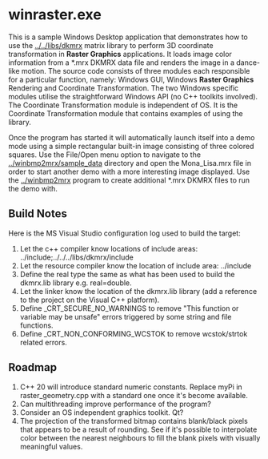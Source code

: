 # winraster.exe

This is a sample Windows Desktop application that demonstrates how to use the [../../libs/dkmrx](../../libs/dkmrx) matrix library to perform 3D coordinate transformation in **Raster Graphics** applications. It loads image color information from a *.mrx DKMRX data file and renders the image in a dance-like motion. The source code consists of three modules each responsible for a particular function, namely: Windows GUI, Windows **Raster Graphics** Rendering and Coordinate Transformation. The two Windows specific modules utilise the straightforward Windows API (no C++ toolkits involved). The Coordinate Transformation module is independent of OS. It is the Coordinate Transformation module that contains examples of using the library. 

Once the program has started it will automatically launch itself into a demo mode using a simple rectangular built-in image consisting of three colored squares. Use the File/Open menu option to navigate to the [../winbmp2mrx/sample_data](../winbmp2mrx/sample_data) directory and open the Mona_Lisa.mrx file in order to start another demo with a more interesting image displayed. Use the [../winbmp2mrx](../winbmp2mrx) program to create additional *.mrx DKMRX files to run the demo with.

## Build Notes

Here is the MS Visual Studio configuration log used to build the target:
1. Let the c++ compiler know locations of include areas: ../include;../../../libs/dkmrx/include
2. Let the resource compiler know the location of include area: ../include
3. Define the real type the same as what has been used to build the dkmrx.lib library e.g. real=double.
4. Let the linker know the location of the dkmrx.lib library (add a reference to the project on the Visual C++ platform).
5. Define _CRT_SECURE_NO_WARNINGS to remove "This function or variable may be unsafe" errors triggered by some string and file functions.
6. Define _CRT_NON_CONFORMING_WCSTOK to remove wcstok/strtok related errors.

## Roadmap
1. C++ 20 will introduce standard numeric constants. Replace myPi in raster_geometry.cpp with a standard one once it's become available.
2. Can multithreading improve performance of the program?
3. Consider an OS independent graphics toolkit. Qt?
4. The projection of the transformed bitmap contains blank/black pixels that appears to be a result of rounding. See if it's possible to interpolate color between the nearest neighbours to fill the blank pixels with visually meaningful values.
